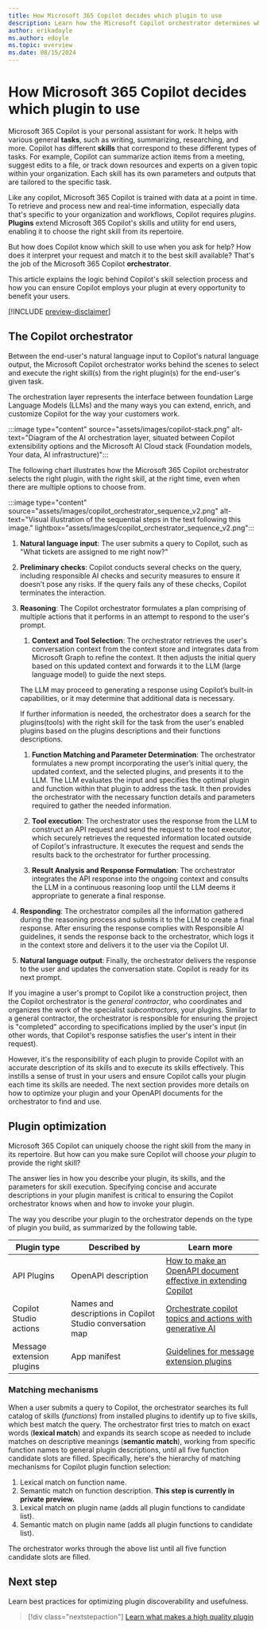 ```yaml
---
title: How Microsoft 365 Copilot decides which plugin to use
description: Learn how the Microsoft Copilot orchestrator determines which plugin skill to apply for a given user prompt.
author: erikadoyle
ms.author: edoyle
ms.topic: overview
ms.date: 08/15/2024
---
```


<!-- markdownlint-disable MD024 MD051 -->

# How Microsoft 365 Copilot decides which plugin to use

Microsoft 365 Copilot is your personal assistant for work. It helps with various general **tasks**, such as writing, summarizing, researching, and more. Copilot has different **skills** that correspond to these different types of tasks. For example, Copilot can summarize action items from a meeting, suggest edits to a file, or track down resources and experts on a given topic within your organization. Each skill has its own parameters and outputs that are tailored to the specific task.

Like any copilot, Microsoft 365 Copilot is trained with data at a point in time. To retrieve and process new and real-time information, especially data that's specific to your organization and workflows, Copilot requires _plugins_. **Plugins** extend Microsoft 365 Copilot's skills and utility for end users, enabling it to choose the right skill from its repertoire.

But how does Copilot know which skill to use when you ask for help? How does it interpret your request and match it to the best skill available? That's the job of the Microsoft 365 Copilot **orchestrator**.

This article explains the logic behind Copilot's skill selection process and how you can ensure Copilot employs your plugin at every opportunity to benefit your users.

[!INCLUDE [preview-disclaimer](includes/preview-disclaimer.md)]

## The Copilot orchestrator

Between the end-user's natural language input to Copilot's natural language output, the Microsoft Copilot orchestrator works behind the scenes to select and execute the right skill(s) from the right plugin(s) for the end-user's given task.

The orchestration layer represents the interface between foundation Large Language Models (LLMs) and the many ways you can extend, enrich, and customize Copilot for the way your customers work.

:::image type="content" source="assets/images/copilot-stack.png" alt-text="Diagram of the AI orchestration layer, situated between Copilot extensibility options and the Microsoft AI Cloud stack (Foundation models, Your data, AI infrastructure)":::

The following chart illustrates how the Microsoft 365 Copilot orchestrator selects the right plugin, with the right skill, at the right time, even when there are multiple options to choose from.

:::image type="content" source="assets/images/copilot_orchestrator_sequence_v2.png" alt-text="Visual illustration of the sequential steps in the text following this image." lightbox="assets/images/copilot_orchestrator_sequence_v2.png":::

1. **Natural language input**: The user submits a query to Copilot, such as "What tickets are assigned to me right now?"

1. **Preliminary checks**: Copilot conducts several checks on the query, including responsible AI checks and security measures to ensure it doesn’t pose any risks. If the query fails any of these checks, Copilot terminates the interaction.

1. **Reasoning**: The Copilot orchestrator formulates a plan comprising of multiple actions that it performs in an attempt to respond to the user's prompt.

   1. **Context and Tool Selection**: The orchestrator retrieves the user's conversation context from the context store and integrates data from Microsoft Graph to refine the context. It then adjusts the initial query based on this updated context and forwards it to the LLM (large language model) to guide the next steps.

    The LLM may proceed to generating a response using Copilot’s built-in capabilities, or it may determine that additional data is necessary.

    If further information is needed, the orchestrator does a search for the plugins(tools) with the right skill for the task from the user's enabled plugins based on the plugins descriptions and their functions descriptions.

   1. **Function Matching and Parameter Determination**: The orchestrator formulates a new prompt incorporating the user’s initial query, the updated context, and the selected plugins, and presents it to the LLM. The LLM evaluates the input and specifies the optimal plugin and function within that plugin to address the task. It then provides the orchestrator with the necessary function details and parameters required to gather the needed information.

   1. **Tool execution**: The orchestrator uses the response from the LLM to construct an API request and send the request to the tool executor, which securely retrieves the requested information located outside of Copilot's infrastructure. It executes the request and sends the results back to the orchestrator for further processing.

   1. **Result Analysis and Response Formulation**: The orchestrator integrates the API response into the ongoing context and consults the LLM in a continuous reasoning loop until the LLM deems it appropriate to generate a final response.

1. **Responding**: The orchestrator compiles all the information gathered during the reasoning process and submits it to the LLM to create a final response. After ensuring the response complies with Responsible AI guidelines, it sends the response back to the orchestrator, which logs it in the context store and delivers it to the user via the Copilot UI.

1. **Natural language output**: Finally, the orchestrator delivers the response to the user and updates the conversation state. Copilot is ready for its next prompt.

 If you imagine a user's prompt to Copilot like a construction project, then the Copilot orchestrator is the _general contractor_, who coordinates and organizes the work of the specialist _subcontractors_, your plugins. Similar to a general contractor, the orchestrator is responsible for ensuring the project is "completed" according to specifications implied by the user's input (in other words, that Copilot's response satisfies the user's intent in their request).

 However, it's the responsibility of each plugin to provide Copilot with an accurate description of its skills and to execute its skills effectively. This instills a sense of trust in your users and ensure Copilot calls your plugin each time its skills are needed. The next section provides more details on how to optimize your plugin and your OpenAPI documents for the orchestrator to find and use.

## Plugin optimization

Microsoft 365 Copilot can uniquely choose the right skill from the many in its repertoire. But how can you make sure Copilot will choose _your plugin_ to provide the right skill?

The answer lies in how you describe your plugin, its skills, and the parameters for skill execution. Specifying concise and accurate descriptions in your plugin manifest is critical to ensuring the Copilot orchestrator knows when and how to invoke your plugin.

The way you describe your plugin to the orchestrator depends on the type of plugin you build, as summarized by the following table.

| Plugin type  | Described by | Learn more|
|----------|-----------|------------|
|API Plugins |  OpenAPI description | [How to make an OpenAPI document effective in extending Copilot](./openapi-document-guidance.md) |
| Copilot Studio actions | Names and descriptions in Copilot Studio conversation map | [Orchestrate copilot topics and actions with generative AI](/microsoft-copilot-studio/advanced-generative-actions)  |
| Message extension plugins | App manifest   | [Guidelines for message extension plugins](/microsoftteams/platform/messaging-extensions/high-quality-message-extension?context=/microsoft-365-copilot/extensibility/context) |

### Matching mechanisms

When a user submits a query to Copilot, the orchestrator searches its full catalog of skills (_functions_) from installed plugins to identify up to five skills, which best match the query. The orchestrator first tries to match on exact words (**lexical match**) and expands its search scope as needed to include matches on descriptive meanings (**semantic match**), working from specific function names to general plugin descriptions, until all five function candidate slots are filled. Specifically, here's the hierarchy of matching mechanisms for Copilot plugin function selection:

1. Lexical match on function name.
2. Semantic match on function description. **This step is currently in private preview.**
3. Lexical match on plugin name (adds all plugin functions to candidate list).
4. Semantic match on plugin name (adds all plugin functions to candidate list).

The orchestrator works through the above list until all five function candidate slots are filled.

## Next step

Learn best practices for optimizing plugin discoverability and usefulness.

> [!div class="nextstepaction"]
> [Learn what makes a high quality plugin](plugin-guidelines.md)
